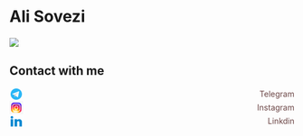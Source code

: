 # Ali Sovezi

<img align='center' src = "https://user-images.githubusercontent.com/72755273/187896562-43c702c0-137f-47c0-983e-23b70e299140.gif">

<h2 align="left">Contact with me</h2>

<a href="#" style="display: flex; text-decoration: none; color: rgb(107, 69, 69); align-items: center; justify-content: space-between;"> <img style="width: 24px;"  src = "https://github.com/alisvzi/alisvzi/blob/main/img/t.gif?raw=true"> Telegram </a>
<a href="#" style="display: flex; text-decoration: none; color: rgb(107, 69, 69); align-items: center; justify-content: space-between;"> <img style="width: 24px"  src = "https://github.com/alisvzi/alisvzi/blob/main/img/i.gif?raw=true"> Instagram </a>
<a href="#" style="display: flex; text-decoration: none; color: rgb(107, 69, 69); align-items: center; justify-content: space-between;"> <img style="width: 24px"  src = "https://github.com/alisvzi/alisvzi/blob/main/img/l.gif?raw=true"> Linkdin </a>
